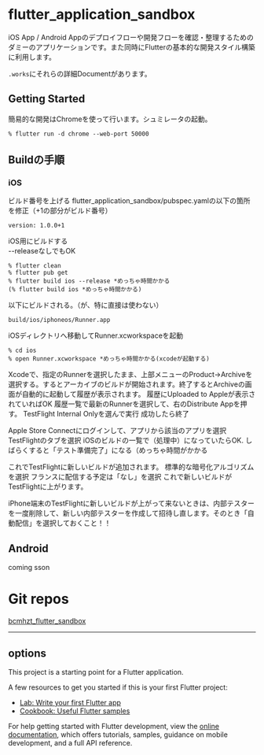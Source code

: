 # flutter_application_sandbox
iOS App / Android Appのデプロイフローや開発フローを確認・整理するためのダミーのアプリケーションです。また同時にFlutterの基本的な開発スタイル構築に利用します。  

`.works`にそれらの詳細Documentがあります。

## Getting Started

簡易的な開発はChromeを使って行います。シュミレータの起動。
```
% flutter run -d chrome --web-port 50000
```

## Buildの手順

### iOS

ビルド番号を上げる
flutter_application_sandbox/pubspec.yamlの以下の箇所を修正（+1の部分がビルド番号）
```
version: 1.0.0+1
```

iOS用にビルドする  
--releaseなしでもOK
```
% flutter clean
% flutter pub get
% flutter build ios --release *めっちゃ時間かかる
(% flutter build ios *めっちゃ時間かかる)　
```
以下にビルドされる。（が、特に直接は使わない）
```
build/ios/iphoneos/Runner.app
```
iOSディレクトリへ移動してRunner.xcworkspaceを起動
```
% cd ios
% open Runner.xcworkspace *めっちゃ時間かかる(xcodeが起動する)
```
Xcodeで、指定のRunnerを選択したまま、上部メニューのProduct->Archiveを選択する。するとアーカイブのビルドが開始されます。終了するとArchiveの画面が自動的に起動して履歴が表示されます。
履歴にUploaded to Appleが表示されていればOK
履歴一覧で最新のRunnerを選択して、右のDistribute Appを押す。
TestFlight Internal Onlyを選んで実行
成功したら終了

Apple Store Connectにログインして、アプリから該当のアプリを選択
TestFlightのタブを選択
iOSのビルドの一覧で（処理中）になっていたらOK. しばらくすると「テスト準備完了」になる（めっちゃ時間がかかる



これでTestFlightに新しいビルドが追加されます。
標準的な暗号化アルゴリズムを選択
フランスに配信する予定は「なし」を選択
これで新しいビルドがTestFlightに上がります。

iPhone端末のTestFlightに新しいビルドが上がって来ないときは、内部テスターを一度削除して、新しい内部テスターを作成して招待し直します。そのとき「自動配信」を選択しておくこと！！


## Android
coming sson

# Git repos

[bcmhzt_flutter_sandbox](https://github.com/bcmhzt/bcmhzt_flutter_sandbox)









------
##  options

This project is a starting point for a Flutter application.

A few resources to get you started if this is your first Flutter project:

- [Lab: Write your first Flutter app](https://docs.flutter.dev/get-started/codelab)
- [Cookbook: Useful Flutter samples](https://docs.flutter.dev/cookbook)

For help getting started with Flutter development, view the
[online documentation](https://docs.flutter.dev/), which offers tutorials,
samples, guidance on mobile development, and a full API reference.